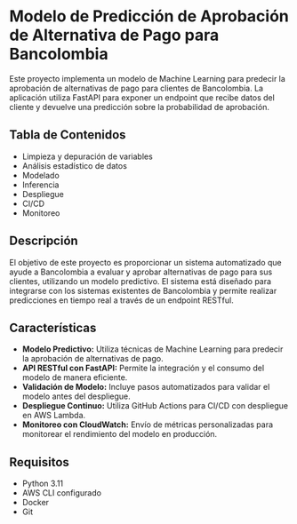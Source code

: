 # Modelo de Predicción de Aprobación de Alternativa de Pago para Bancolombia

Este proyecto implementa un modelo de Machine Learning para predecir la aprobación de alternativas de pago para clientes de Bancolombia. La aplicación utiliza FastAPI para exponer un endpoint que recibe datos del cliente y devuelve una predicción sobre la probabilidad de aprobación.

## Tabla de Contenidos

- Limpieza y depuración de variables
- Análisis estadístico de datos
- Modelado
- Inferencia
- Despliegue
- CI/CD
- Monitoreo
## Descripción

El objetivo de este proyecto es proporcionar un sistema automatizado que ayude a Bancolombia a evaluar y aprobar alternativas de pago para sus clientes, utilizando un modelo predictivo. El sistema está diseñado para integrarse con los sistemas existentes de Bancolombia y permite realizar predicciones en tiempo real a través de un endpoint RESTful.

## Características

- **Modelo Predictivo:** Utiliza técnicas de Machine Learning para predecir la aprobación de alternativas de pago.
- **API RESTful con FastAPI:** Permite la integración y el consumo del modelo de manera eficiente.
- **Validación de Modelo:** Incluye pasos automatizados para validar el modelo antes del despliegue.
- **Despliegue Continuo:** Utiliza GitHub Actions para CI/CD con despliegue en AWS Lambda.
- **Monitoreo con CloudWatch:** Envío de métricas personalizadas para monitorear el rendimiento del modelo en producción.

## Requisitos

- Python 3.11
- AWS CLI configurado
- Docker
- Git
